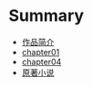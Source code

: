 # Summary

* [作品简介](README.md)
* [chapter01](chapter01.md)
* [chapter04](04是骡，是马.md)
* [原著小说](原著小说.md)

